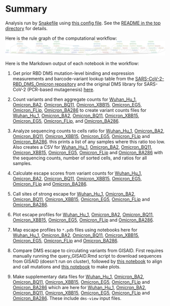 # Summary

 Analysis run by [Snakefile](../../Snakefile)
 using [this config file](../../config.yaml).
 See the [README in the top directory](../../README.md)
 for details.

 Here is the rule graph of the computational workflow:
 ![rulegraph.svg](rulegraph.svg)

 Here is the Markdown output of each notebook in the workflow:

 1. Get prior RBD DMS mutation-level binding and expression measurements and barcode-variant lookup table from the [SARS-CoV-2-RBD_DMS_Omicron repository](https://github.com/tstarrlab/SARS-CoV-2-RBD_DMS_Omicron-XBB-BQ) and the original DMS library for SARS-CoV-2 (PCR-based mutagenesis) [here](https://github.com/jbloomlab/SARS-CoV-2-RBD_DMS). 

 2. Count variants and then aggregate counts for
    [Wuhan_Hu_1](aggregate_variant_counts_Wuhan_Hu_1.md), 
    [Omicron_BA2](aggregate_variant_counts_Omicron_BA2.md),
    [Omicron_BQ11](aggregate_variant_counts_Omicron_BQ11.md),
    [Omicron_XBB15](aggregate_variant_counts_Omicron_XBB15.md),
    [Omicron_EG5](aggregate_variant_counts_Omicron_EG5.md),
    [Omicron_FLip](aggregate_variant_counts_Omicron_FLip.md),
    [Omicron_BA286](aggregate_variant_counts_Omicron_BA286.md)
    to create variant counts files for [Wuhan_Hu_1](../counts/Wuhan_Hu_1/variant_counts.csv.gz), 
    [Omicron_BA2](../counts/Omicron_BA2/variant_counts.csv.gz), 
    [Omicron_BQ11](../counts/Omicron_BQ11/variant_counts.csv.gz),
    [Omicron_XBB15](../counts/Omicron_XBB15/variant_counts.csv.gz), 
    [Omicron_EG5](../counts/Omicron_EG5/variant_counts.csv.gz), 
    [Omicron_FLip](../counts/Omicron_FLip/variant_counts.csv.gz), and
    [Omicron_BA286](../counts/Omicron_BA286/variant_counts.csv.gz).

 3. Analyze sequencing counts to cells ratio for [Wuhan_Hu_1](counts_to_cells_ratio_Wuhan_Hu_1.md), 
    [Omicron_BA2](counts_to_cells_ratio_Omicron_BA2.md),
    [Omicron_BQ11](counts_to_cells_ratio_Omicron_BQ11.md), 
    [Omicron_XBB15](counts_to_cells_ratio_Omicron_XBB15.md),
    [Omicron_EG5](counts_to_cells_ratio_Omicron_EG5.md),
    [Omicron_FLip](counts_to_cells_ratio_Omicron_FLip.md) and 
    [Omicron_BA286](counts_to_cells_ratio_Omicron_BA286.md).
    this prints a list of any samples where this ratio too low. Also
    creates a CSV for [Wuhan_Hu_1](../counts/Wuhan_Hu_1/counts_to_cells_csv.csv), 
    [Omicron_BA2](../counts/Omicron_BA2/counts_to_cells_csv.csv),
    [Omicron_BQ11](../counts/Omicron_BQ11/counts_to_cells_csv.csv), 
    [Omicron_XBB15](../counts/Omicron_XBB15/counts_to_cells_csv.csv), 
    [Omicron_EG5](../counts/Omicron_EG5/counts_to_cells_csv.csv),
    [Omicron_FLip](../counts/Omicron_FLip/counts_to_cells_csv.csv) and 
    [Omicron_BA286](../counts/Omicron_BA286/counts_to_cells_csv.csv) with the
    sequencing counts, number of sorted cells, and ratios for
    all samples.

 4. Calculate escape scores from variant counts for [Wuhan_Hu_1](counts_to_scores_Wuhan_Hu_1.md), 
    [Omicron_BA2](counts_to_scores_Omicron_BA2.md),
    [Omicron_BQ11](counts_to_scores_Omicron_BQ11.md), 
    [Omicron_XBB15](counts_to_scores_Omicron_XBB15.md),
    [Omicron_EG5](counts_to_scores_Omicron_EG5.md),
    [Omicron_FLip](counts_to_scores_Omicron_FLip.md) and 
    [Omicron_BA286](counts_to_scores_Omicron_BA286.md).

 5. Call sites of strong escape for [Wuhan_Hu_1](call_strong_escape_sites_Wuhan_Hu_1.md), 
    [Omicron_BA2](call_strong_escape_sites_Omicron_BA2.md),
    [Omicron_BQ11](call_strong_escape_sites_Omicron_BQ11.md), 
    [Omicron_XBB15](call_strong_escape_sites_Omicron_XBB15.md), 
    [Omicron_EG5](call_strong_escape_sites_Omicron_EG5.md),
    [Omicron_FLip](call_strong_escape_sites_Omicron_FLip.md) and 
    [Omicron_BA286](call_strong_escape_sites_Omicron_BA286.md).

 6. Plot escape profiles for [Wuhan_Hu_1](escape_profiles_Wuhan_Hu_1.md), 
    [Omicron_BA2](escape_profiles_Omicron_BA2.md),
    [Omicron_BQ11](escape_profiles_Omicron_BQ11.md), 
    [Omicron_XBB15](escape_profiles_Omicron_XBB15.md),
    [Omicron_EG5](escape_profiles_Omicron_EG5.md),
    [Omicron_FLip](escape_profiles_Omicron_FLip.md) and 
    [Omicron_BA286](escape_profiles_Omicron_BA286.md).

 7. Map escape profiles to ``*.pdb`` files using notebooks here for 
    [Wuhan_Hu_1](output_pdbs_Wuhan_Hu_1.md), 
    [Omicron_BA2](output_pdbs_Omicron_BA2.md),
    [Omicron_BQ11](output_pdbs_Omicron_BQ11.md), 
    [Omicron_XBB15](output_pdbs_Omicron_XBB15.md),
    [Omicron_EG5](output_pdbs_Omicron_EG5.md),
    [Omicron_FLip](output_pdbs_Omicron_FLip.md) and 
    [Omicron_BA286](output_pdbs_Omicron_BA286.md).

 8. Compare DMS escape to circulating variants from GISAID. First requires manually running
    the query_GISAID.Rmd script to download sequences from GISAID (doesn't run on cluster), followed by
    [this notebook](gisaid_rbd_mutations.md) to align and call mutations and [this notebook](custom-plots.md)
    to make plots. 

9. Make supplementary data files for [Wuhan_Hu_1](make_supp_data_Wuhan_Hu_1.md), 
    [Omicron_BA2](make_supp_data_Omicron_BA2.md), 
    [Omicron_BQ11](make_supp_data_Omicron_BQ11.md), 
    [Omicron_XBB15](make_supp_data_Omicron_XBB15.md),
    [Omicron_EG5](make_supp_data_Omicron_EG5.md), 
    [Omicron_FLip](make_supp_data_Omicron_FLip.md) and 
    [Omicron_BA286](make_supp_data_Omicron_BA286.md)
    which are here for [Wuhan_Hu_1](../supp_data/Wuhan_Hu_1), 
    [Omicron_BA2](../supp_data/Omicron_BA2), 
    [Omicron_BQ11](../supp_data/Omicron_BQ11), 
    [Omicron_XBB15](../supp_data/Omicron_XBB15), 
    [Omicron_EG5](../supp_data/Omicron_EG5), 
    [Omicron_FLip](../supp_data/Omicron_FLip) and 
    [Omicron_BA286](../supp_data/Omicron_BA286). These include
    `dms-view` input files.